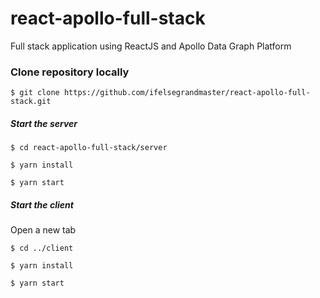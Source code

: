 # react-apollo-full-stack
Full stack application using ReactJS and Apollo Data Graph Platform

### Clone repository locally
`$ git clone https://github.com/ifelsegrandmaster/react-apollo-full-stack.git`

##### Start the server

`$ cd react-apollo-full-stack/server `

`$ yarn install`

`$ yarn start`


##### Start the client

Open a new tab

`$ cd ../client `

`$ yarn install`

`$ yarn start`

